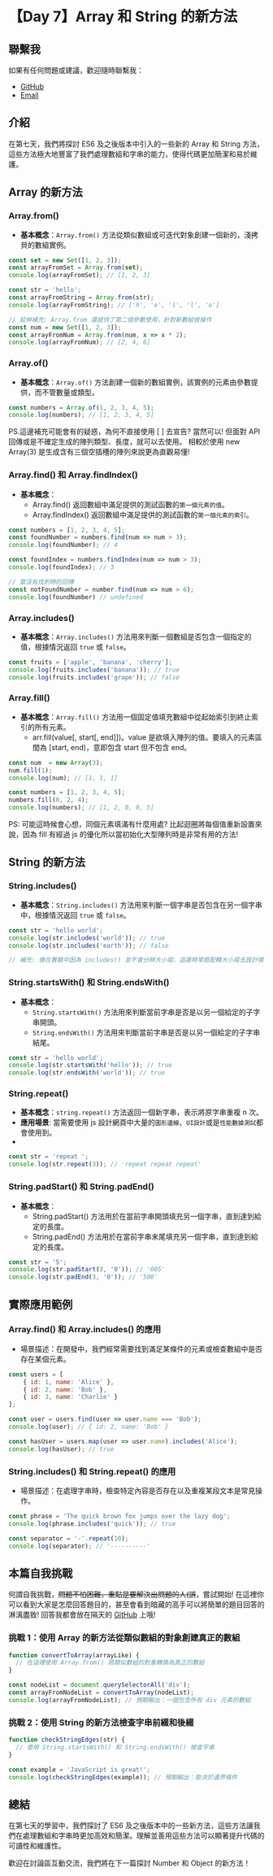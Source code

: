 # 【Day 7】Array 和 String 的新方法

## 聯繫我

如果有任何問題或建議，歡迎隨時聯繫我：

- [GitHub](https://github.com/Chung-Chi-Lin)
- [Email](mailto:z0925955648@gmail.com)

## 介紹

在第七天，我們將探討 ES6 及之後版本中引入的一些新的 Array 和 String 方法，這些方法極大地豐富了我們處理數組和字串的能力，使得代碼更加簡潔和易於維護。

## Array 的新方法

### Array.from()

- **基本概念**：`Array.from()` 方法從類似數組或可迭代對象創建一個新的，淺拷貝的數組實例。
```javascript
const set = new Set([1, 2, 3]);
const arrayFromSet = Array.from(set);
console.log(arrayFromSet); // [1, 2, 3]

const str = 'hello';
const arrayFromString = Array.from(str);
console.log(arrayFromString); // ['h', 'e', 'l', 'l', 'o']

// 延伸補充: Array.from 還提供了第二個參數使用，針對新數組做操作
const num = new Set([1, 2, 3]);
const arrayFromNum = Array.from(num, x => x * 2);
console.log(arrayFromNum); // [2, 4, 6]
```

### Array.of()

- **基本概念**：`Array.of()`  方法創建一個新的數組實例，該實例的元素由參數提供，而不管數量或類型。

```javascript
const numbers = Array.of(1, 2, 3, 4, 5);
console.log(numbers); // [1, 2, 3, 4, 5]
```
PS.這邊補充可能會有的疑惑，為何不直接使用 [ ] 去宣告? 當然可以! 但面對 API 回傳或是不確定生成的陣列類型、長度，就可以去使用。
相較於使用 new Array(3) 是生成含有三個空插槽的陣列來說更為直觀易懂!

### Array.find() 和 Array.findIndex()

- **基本概念**：
  - Array.find() 返回數組中滿足提供的測試函數的`第一個元素的值`。
  - Array.findIndex() 返回數組中滿足提供的測試函數的`第一個元素的索引`。
```javascript
const numbers = [1, 2, 3, 4, 5];
const foundNumber = numbers.find(num => num > 3);
console.log(foundNumber); // 4

const foundIndex = numbers.findIndex(num => num > 3);
console.log(foundIndex); // 3

// 當沒有找到時的回傳
const notFoundNumber = number.find(num => num > 6);
console.log(foundNumber) // undefined
```

### Array.includes()

- **基本概念**：`Array.includes()` 方法用來判斷一個數組是否包含一個指定的值，根據情況返回 `true` 或 `false`。
```javascript
const fruits = ['apple', 'banana', 'cherry'];
console.log(fruits.includes('banana')); // true
console.log(fruits.includes('grape')); // false
```
### Array.fill()

- **基本概念**：`Array.fill()` 方法用一個固定值填充數組中從起始索引到終止索引的所有元素。
  - arr.fill(value[, start[, end]])。value 是欲填入陣列的值。要填入的元素區間為 [start, end)，意即包含 start 但不包含 end。
```javascript
const num  = new Array(3);
num.fill(1);
console.log(num); // [1, 1, 1]

const numbers = [1, 2, 3, 4, 5];
numbers.fill(0, 2, 4);
console.log(numbers); // [1, 2, 0, 0, 5]
```
PS: 可能這時候會心想，同個元素填滿有什麼用處? 比起迴圈將每個值重新設置來說，因為 fill 有經過 js 的優化所以當初始化大型陣列時是非常有用的方法!
## String 的新方法
### String.includes()

- **基本概念**：`String.includes()` 方法用來判斷一個字串是否包含在另一個字串中，根據情況返回 `true` 或 `false`。
```javascript
const str = 'hello world';
console.log(str.includes('world')); // true
console.log(str.includes('earth')); // false

// 補充: 像在實戰中因為 includes() 並不會分辨大小寫，這邊時常搭配轉大小寫去設計哦!
```
### String.startsWith() 和 String.endsWith()

- **基本概念**：
  - `String.startsWith()` 方法用來判斷當前字串是否是以另一個給定的子字串開頭。
  - `String.endsWith()` 方法用來判斷當前字串是否是以另一個給定的子字串結尾。
```javascript
const str = 'hello world';
console.log(str.startsWith('hello')); // true
console.log(str.endsWith('world')); // true
```
### String.repeat()

- **基本概念**：`string.repeat()` 方法返回一個新字串，表示將原字串重複 n 次。
- **應用場景**: 當需要使用 js 設計網頁中大量的`圖形邊線`、`UI設計`或是`性能數據測試`都會使用到。
- 
```javascript
const str = 'repeat ';
console.log(str.repeat(3)); // 'repeat repeat repeat'
```
### String.padStart() 和 String.padEnd()

- **基本概念**：
  - String.padStart() 方法用於在當前字串開頭填充另一個字串，直到達到給定的長度。
  - String.padEnd() 方法用於在當前字串末尾填充另一個字串，直到達到給定的長度。
```javascript
const str = '5';
console.log(str.padStart(3, '0')); // '005'
console.log(str.padEnd(3, '0')); // '500'
```

## 實際應用範例
### Array.find() 和 Array.includes() 的應用
- 場景描述：在開發中，我們經常需要找到滿足某條件的元素或檢查數組中是否存在某個元素。
```javascript
const users = [
    { id: 1, name: 'Alice' },
    { id: 2, name: 'Bob' },
    { id: 3, name: 'Charlie' }
];

const user = users.find(user => user.name === 'Bob');
console.log(user); // { id: 2, name: 'Bob' }

const hasUser = users.map(user => user.name).includes('Alice');
console.log(hasUser); // true
```

### String.includes() 和 String.repeat() 的應用
- 場景描述：在處理字串時，檢查特定內容是否存在以及重複某段文本是常見操作。
```javascript
const phrase = 'The quick brown fox jumps over the lazy dog';
console.log(phrase.includes('quick')); // true

const separator = '-'.repeat(10);
console.log(separator); // '----------'
```

## 本篇自我挑戰
何謂自我挑戰，~~問題不怕困難，重點是要解決出問題的人(誤~~，嘗試開始! 在這裡你可以看到大家是怎麼回答題目的，甚至會看到暗藏的高手可以將簡單的題目回答的淋漓盡致!
回答我都會放在隔天的 [GitHub](https://github.com/Chung-Chi-Lin) 上哦!

### 挑戰 1：使用 Array 的新方法從類似數組的對象創建真正的數組

```javascript
function convertToArray(arrayLike) {
  // 在這裡使用 Array.from() 將類似數組的對象轉換為真正的數組
}

const nodeList = document.querySelectorAll('div');
const arrayFromNodeList = convertToArray(nodeList);
console.log(arrayFromNodeList); // 預期輸出：一個包含所有 div 元素的數組
```

### 挑戰 2：使用 String 的新方法檢查字串前綴和後綴

```javascript
function checkStringEdges(str) {
  // 使用 String.startsWith() 和 String.endsWith() 檢查字串
}

const example = 'JavaScript is great!';
console.log(checkStringEdges(example)); // 預期輸出：取決於邊界條件
```

## 總結

在第七天的學習中，我們探討了 ES6 及之後版本中的一些新方法，這些方法讓我們在處理數組和字串時更加高效和簡潔。理解並善用這些方法可以顯著提升代碼的可讀性和維護性。

歡迎在討論區互動交流，我們將在下一篇探討 Number 和 Object 的新方法！
